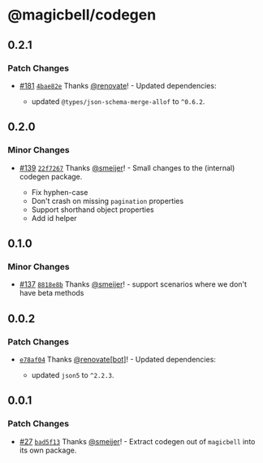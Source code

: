 # @magicbell/codegen

## 0.2.1

### Patch Changes

- [#181](https://github.com/magicbell-io/magicbell-js/pull/181) [`4bae82e`](https://github.com/magicbell-io/magicbell-js/commit/4bae82e676f88b049243017b9e470cfbeddfb6ad) Thanks [@renovate](https://github.com/apps/renovate)! - Updated dependencies:

  - updated `@types/json-schema-merge-allof` to `^0.6.2`.

## 0.2.0

### Minor Changes

- [#139](https://github.com/magicbell-io/magicbell-js/pull/139) [`22f7267`](https://github.com/magicbell-io/magicbell-js/commit/22f72679b65405e79a5a4a80d112678c3080ddc5) Thanks [@smeijer](https://github.com/smeijer)! - Small changes to the (internal) codegen package.

  - Fix hyphen-case
  - Don't crash on missing `pagination` properties
  - Support shorthand object properties
  - Add id helper

## 0.1.0

### Minor Changes

- [#137](https://github.com/magicbell-io/magicbell-js/pull/137) [`8818e8b`](https://github.com/magicbell-io/magicbell-js/commit/8818e8bcefa06081d9a082387f6f18cbc2500dd6) Thanks [@smeijer](https://github.com/smeijer)! - support scenarios where we don't have beta methods

## 0.0.2

### Patch Changes

- [`e78af04`](https://github.com/magicbell-io/magicbell-js/commit/e78af04eb97aebffe8fa41e088890364cb5367ad) Thanks [@renovate[bot]](https://github.com/renovate%5Bbot%5D)! - Updated dependencies:

  - updated `json5` to `^2.2.3`.

## 0.0.1

### Patch Changes

- [#27](https://github.com/magicbell-io/magicbell-js/pull/27) [`bad5f13`](https://github.com/magicbell-io/magicbell-js/commit/bad5f13e9f61c4f4be08d48d84755d87bb0551e5) Thanks [@smeijer](https://github.com/smeijer)! - Extract codegen out of `magicbell` into its own package.
